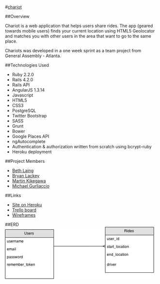 #[chariot](https://chariots.herokuapp.com)

##Overview

Chariot is a web application that helps users share rides. The app (geared towards mobile users) finds your current location using HTML5 Geolocator and matches you with other users in the area that want to go to the same place. 

Chariots was developed in a one week sprint as a team project from General Assembly - Atlanta.

##Technologies Used
* Ruby 2.2.0
* Rails 4.2.0
* Rails API 
* AngularJS 1.3.14
* Javascript
* HTML5
* CSS3
* PostgreSQL
* Twitter Bootstrap
* SASS
* Grunt
* Bower
* Google Places API
* ngAutocomplete
* Authentication & authorization written from scratch using bcrypt-ruby
* Heroku deployment

##Project Members
* [Beth Laing](https://github.com/laingbeth)
* [Bryan Lackey](https://github.com/lackeyjb)
* [Martin Kikegawa](https://github.com/mkikegawa)
* [Michael Gurliaccio](https://github.com/gurliaccio)

##Links
* [Site on Heroku](https://chariots.herokuapp.com)
* [Trello board](https://trello.com/b/wZDlwPRc/chariot)
* [Wireframes](https://moqups.com/lackeyjb/6u8pzIcy/)

##ERD
![](https://raw.githubusercontent.com/lackeyjb/chariot/master/client/app/images/Chariot.jpg)
